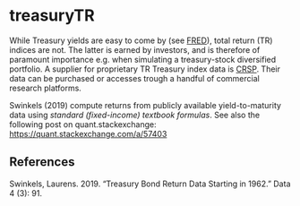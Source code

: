 # treasuryTR

While Treasury yields are easy to come by (see [FRED](https://fred.stlouisfed.org/)), total return (TR) indices are not. The latter is earned by investors, and is therefore of paramount importance e.g. when simulating a treasury-stock diversified portfolio. A supplier for proprietary TR Treasury index data is [CRSP](http://www.crsp.org/). Their data can be purchased or accesses trough a handful of commercial research platforms.


Swinkels (2019) compute returns from publicly available yield-to-maturity data using *standard (fixed-income) textbook formulas*. See also the following post on quant.stackexchange: https://quant.stackexchange.com/a/57403

## References

Swinkels, Laurens. 2019. “Treasury Bond Return Data Starting in 1962.” Data 4 (3): 91.


